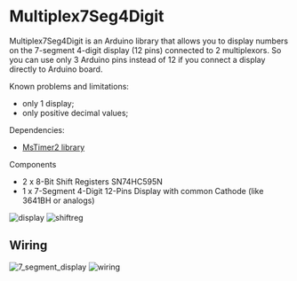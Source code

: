 # Multiplex7Seg4Digit
Multiplex7Seg4Digit is an Arduino library that allows you to display numbers on the 7-segment 4-digit display (12 pins) connected to 2 multiplexors. So you can use only 3 Arduino pins instead of 12 if you connect a display directly to Arduino board.

Known problems and limitations:
- only 1 display;
- only positive decimal values;

Dependencies:
- [MsTimer2 library](http://playground.arduino.cc/Main/MsTimer2)

Components
- 2 x 8-Bit Shift Registers SN74HC595N
- 1 x 7-Segment 4-Digit 12-Pins Display with common Cathode (like 3641BH or analogs)

![display](https://cloud.githubusercontent.com/assets/12819691/12157793/9e9a5f2e-b4d4-11e5-90cf-d82bd730de77.jpg)
![shiftreg](https://cloud.githubusercontent.com/assets/12819691/12157794/9ec16286-b4d4-11e5-91eb-9ae6250ecea3.jpg)


## Wiring
![7_segment_display](https://cloud.githubusercontent.com/assets/12819691/12158834/e20ffef4-b4dd-11e5-824e-3b215889a6b4.png)
![wiring](https://cloud.githubusercontent.com/assets/12819691/12357733/e66853c0-bba9-11e5-9b47-4d87c711be20.png)


